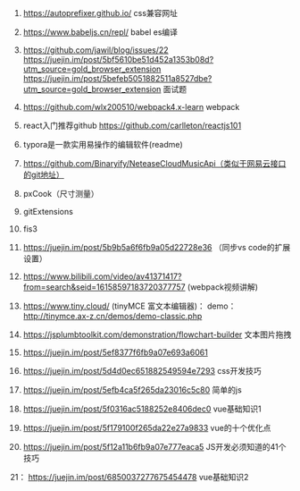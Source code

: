 1. https://autoprefixer.github.io/
css兼容网址

2. https://www.babeljs.cn/repl/
babel es编译

3. https://github.com/jawil/blog/issues/22
   https://juejin.im/post/5bf5610be51d452a1353b08d?utm_source=gold_browser_extension
   https://juejin.im/post/5befeb5051882511a8527dbe?utm_source=gold_browser_extension
面试题

4. https://github.com/wlx200510/webpack4.x-learn
webpack

5. react入门推荐github
    https://github.com/carlleton/reactjs101

6. typora是一款实用易操作的编辑软件(readme)

7. https://github.com/Binaryify/NeteaseCloudMusicApi（类似于网易云接口的git地址）

8. pxCook（尺寸测量）

9. gitExtensions

10. fis3

11. https://juejin.im/post/5b9b5a6f6fb9a05d22728e36 （同步vs code的扩展设置）

12. https://www.bilibili.com/video/av41371417?from=search&seid=16158597183720377757 (webpack视频讲解)

13. https://www.tiny.cloud/ (tinyMCE 富文本编辑器)： demo：http://tinymce.ax-z.cn/demos/demo-classic.php

14. https://jsplumbtoolkit.com/demonstration/flowchart-builder 文本图片拖拽

15. https://juejin.im/post/5ef8377f6fb9a07e693a6061

16. https://juejin.im/post/5d4d0ec651882549594e7293 css开发技巧

17. https://juejin.im/post/5efb4ca5f265da23016c5c80 简单的js

18. https://juejin.im/post/5f0316ac5188252e8406dec0 vue基础知识1

19. https://juejin.im/post/5f179100f265da22e27a9833 vue的十个优化点

20. https://juejin.im/post/5f12a11b6fb9a07e777eaca5 JS开发必须知道的41个技巧

21： https://juejin.im/post/6850037277675454478 vue基础知识2
                         
